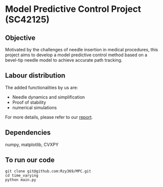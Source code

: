 # Model Predictive Control Project (SC42125)

## Objective
Motivated by the challenges of needle insertion in medical procedures, this project aims to develop a model predictive control method based on a bevel-tip needle model to achieve accurate path tracking.

## Labour distribution

The added functionalities by us are:

- Needle dynamics and simplification
- Proof of stability
- numerical simulations

For more details, please refer to our [report](https://github.com/Rzy369/MPC/blob/main/report.pdf).

## Dependencies

numpy, matplotlib, CVXPY

## To run our code

```
git clone git@github.com:Rzy369/MPC.git
cd time_varying
python main.py
```

